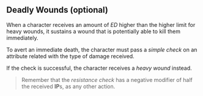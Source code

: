 ## Deadly Wounds (optional)

When a character receives an amount of *ED* higher than the higher limit
for heavy wounds, it sustains a wound that is
potentially able to kill them immediately.

To avert an immediate death, the character must pass a _simple check_ on an
attribute related with the type of damage received.

If the check is successful, the character receives a _heavy wound_ instead.

> Remember that the _resistance check_ has a negative modifier of half the
received **IP**s, as any other action.
